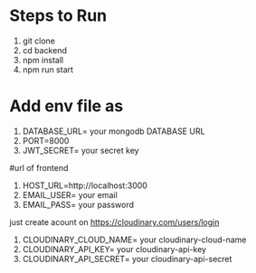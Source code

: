 # Steps to Run
1. git clone <repository-url>
2. cd backend
3. npm install
4. npm run start

# Add env file as 
1. DATABASE_URL= your mongodb DATABASE URL
2. PORT=8000
3. JWT_SECRET= your secret key

#url of frontend
1. HOST_URL=http://localhost:3000
2. EMAIL_USER= your email
3. EMAIL_PASS= your password

just create acount on https://cloudinary.com/users/login
1. CLOUDINARY_CLOUD_NAME= your cloudinary-cloud-name
2. CLOUDINARY_API_KEY= your cloudinary-api-key
3. CLOUDINARY_API_SECRET= your cloudinary-api-secret


